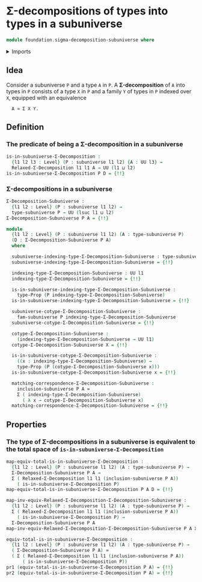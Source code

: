 # Σ-decompositions of types into types in a subuniverse

```agda
module foundation.sigma-decomposition-subuniverse where
```

<details><summary>Imports</summary>

```agda
open import foundation.dependent-pair-types
open import foundation.relaxed-sigma-decompositions
open import foundation.subuniverses
open import foundation.universe-levels

open import foundation-core.cartesian-product-types
open import foundation-core.equivalences
open import foundation-core.homotopies
open import foundation-core.propositions
```

</details>

## Idea

Consider a subuniverse `P` and a type `A` in `P`. A **Σ-decomposition** of `A`
into types in `P` consists of a type `X` in `P` and a family `Y` of types in `P`
indexed over `X`, equipped with an equivalence

```text
  A ≃ Σ X Y.
```

## Definition

### The predicate of being a Σ-decomposition in a subuniverse

```agda
is-in-subuniverse-Σ-Decomposition :
  {l1 l2 l3 : Level} (P : subuniverse l1 l2) {A : UU l3} →
  Relaxed-Σ-Decomposition l1 l1 A → UU (l1 ⊔ l2)
is-in-subuniverse-Σ-Decomposition P D = {!!}
```

### Σ-decompositions in a subuniverse

```agda
Σ-Decomposition-Subuniverse :
  {l1 l2 : Level} (P : subuniverse l1 l2) →
  type-subuniverse P → UU (lsuc l1 ⊔ l2)
Σ-Decomposition-Subuniverse P A = {!!}

module _
  {l1 l2 : Level} (P : subuniverse l1 l2) (A : type-subuniverse P)
  (D : Σ-Decomposition-Subuniverse P A)
  where

  subuniverse-indexing-type-Σ-Decomposition-Subuniverse : type-subuniverse P
  subuniverse-indexing-type-Σ-Decomposition-Subuniverse = {!!}

  indexing-type-Σ-Decomposition-Subuniverse : UU l1
  indexing-type-Σ-Decomposition-Subuniverse = {!!}

  is-in-subuniverse-indexing-type-Σ-Decomposition-Subuniverse :
    type-Prop (P indexing-type-Σ-Decomposition-Subuniverse)
  is-in-subuniverse-indexing-type-Σ-Decomposition-Subuniverse = {!!}

  subuniverse-cotype-Σ-Decomposition-Subuniverse :
    fam-subuniverse P indexing-type-Σ-Decomposition-Subuniverse
  subuniverse-cotype-Σ-Decomposition-Subuniverse = {!!}

  cotype-Σ-Decomposition-Subuniverse :
    (indexing-type-Σ-Decomposition-Subuniverse → UU l1)
  cotype-Σ-Decomposition-Subuniverse X = {!!}

  is-in-subuniverse-cotype-Σ-Decomposition-Subuniverse :
    ((x : indexing-type-Σ-Decomposition-Subuniverse) →
    type-Prop (P (cotype-Σ-Decomposition-Subuniverse x)))
  is-in-subuniverse-cotype-Σ-Decomposition-Subuniverse x = {!!}

  matching-correspondence-Σ-Decomposition-Subuniverse :
    inclusion-subuniverse P A ≃
    Σ ( indexing-type-Σ-Decomposition-Subuniverse)
      ( λ x → cotype-Σ-Decomposition-Subuniverse x)
  matching-correspondence-Σ-Decomposition-Subuniverse = {!!}
```

## Properties

### The type of Σ-decompositions in a subuniverse is equivalent to the total space of `is-in-subuniverse-Σ-Decomposition`

```agda
map-equiv-total-is-in-subuniverse-Σ-Decomposition :
  {l1 l2 : Level} (P : subuniverse l1 l2) (A : type-subuniverse P) →
  Σ-Decomposition-Subuniverse P A →
  Σ ( Relaxed-Σ-Decomposition l1 l1 (inclusion-subuniverse P A))
    ( is-in-subuniverse-Σ-Decomposition P)
map-equiv-total-is-in-subuniverse-Σ-Decomposition P A D = {!!}

map-inv-equiv-Relaxed-Σ-Decomposition-Σ-Decomposition-Subuniverse :
  {l1 l2 : Level} (P : subuniverse l1 l2) (A : type-subuniverse P) →
  Σ ( Relaxed-Σ-Decomposition l1 l1 (inclusion-subuniverse P A))
    ( is-in-subuniverse-Σ-Decomposition P) →
  Σ-Decomposition-Subuniverse P A
map-inv-equiv-Relaxed-Σ-Decomposition-Σ-Decomposition-Subuniverse P A X = {!!}

equiv-total-is-in-subuniverse-Σ-Decomposition :
  {l1 l2 : Level} (P : subuniverse l1 l2) (A : type-subuniverse P) →
  ( Σ-Decomposition-Subuniverse P A) ≃
  ( Σ ( Relaxed-Σ-Decomposition l1 l1 (inclusion-subuniverse P A))
      ( is-in-subuniverse-Σ-Decomposition P))
pr1 (equiv-total-is-in-subuniverse-Σ-Decomposition P A) = {!!}
pr2 (equiv-total-is-in-subuniverse-Σ-Decomposition P A) = {!!}
```
